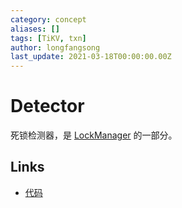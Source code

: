 ```yaml
---
category: concept
aliases: []
tags: [TiKV, txn]
author: longfangsong
last_update: 2021-03-18T00:00:00.00Z
---
```

# Detector

死锁检测器，是 [LockManager](/tipedia/zh/what/LockManager.html) 的一部分。

## Links

- [代码](https://github.com/tikv/tikv/blob/3338f2982b6d3387727a53c5e94d59819a43d76a/src/server/lock_manager/deadlock.rs#L468)
